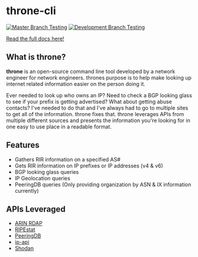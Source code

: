 # throne-cli

[![Master Branch Testing](https://github.com/throne/throne-cli/actions/workflows/master-push.yml/badge.svg?branch=master)](https://github.com/throne/throne-cli/actions/workflows/master-push.yml) [![Development Branch Testing](https://github.com/throne/throne-cli/actions/workflows/dev-push.yml/badge.svg?branch=devel)](https://github.com/throne/throne-cli/actions/workflows/dev-push.yml)

[Read the full docs here!](https://www.throne.dev/docs/introduction)

## What is throne?
**throne** is an open-source command line tool developed by a network engineer for network engineers. thrones purpose is to help make looking up
internet related information easier on the person doing it. 

Ever needed to look up who owns an IP? Need to check a BGP looking glass to see if your prefix is getting advertised? What about getting abuse contacts? 
I've needed to do that and I've always had to go to multiple sites to get all of the information. throne fixes that. throne leverages APIs from 
multiple different sources and presents the information you're looking for in one easy to use place in a readable format.

## Features

- Gathers RIR information on a specified AS#
- Gets RIR information on IP prefixes or IP addresses (v4 & v6)
- BGP looking glass queries
- IP Geolocation queries
- PeeringDB queries (Only providing organization by ASN & IX information currently)

## APIs Leveraged

- [ARIN RDAP](https://www.arin.net/resources/registry/whois/rdap/)
- [RIPEstat](https://stat.ripe.net/docs/data_api)
- [PeeringDB](https://www.peeringdb.com/apidocs/)
- [ip-api](https://ip-api.com/)
- [Shodan](https://developer.shodan.io/api/introduction)